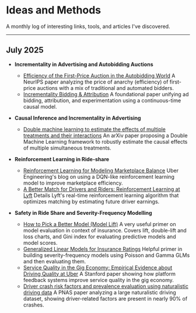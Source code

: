 # Ideas and Methods

A monthly log of interesting links, tools, and articles I've discovered.

---

## July 2025

- **Incrementality in Advertising and Autobidding Auctions**
  - [Efficiency of the First-Price Auction in the Autobidding World](https://proceedings.neurips.cc/paper_files/paper/2024/hash/fb6279dab0e9282261e43113-Abstract-Conference.html)
    A NeurIPS paper analyzing the price of anarchy (efficiency) of first-price auctions with a mix of traditional and automated bidders.
  - [Incrementality Bidding & Attribution](https://arxiv.org/abs/2208.12809)
    A foundational paper unifying ad bidding, attribution, and experimentation using a continuous-time causal model.

- **Causal Inference and Incrementality in Advertising**
  - [Double machine learning to estimate the effects of multiple treatments and their interactions](https://arxiv.org/abs/2505.12617)
    An arXiv paper proposing a Double Machine Learning framework to robustly estimate the causal effects of multiple simultaneous treatments.

- **Reinforcement Learning in Ride-share**
  - [Reinforcement Learning for Modeling Marketplace Balance](https://www.uber.com/blog/reinforcement-learning-for-modeling-marketplace-balance/)
    Uber Engineering's blog on using a DQN-like reinforcement learning model to improve marketplace efficiency.
  - [A Better Match for Drivers and Riders: Reinforcement Learning at Lyft](https://pubsonline.informs.org/doi/10.1287/inte.2023.0083)
    Details Lyft's real-time reinforcement learning algorithm that optimizes matching by estimating future driver earnings.

- **Safety in Ride Share and Severity-Frequency Modelling**
  - [How to Pick a Better Model (Model Lift)](https://www.casact.org/sites/default/files/presentation/rpm_2016_presentations_pm-lm-4.pdf)
    A very useful primer on model evaluation in context of insurance. Covers lift, double-lift and loss charts, and Gini index for evaluating predictive models and model scores.
  - [Generalized Linear Models for Insurance Ratings]( https://www.casact.org/sites/default/files/2021-01/05-Goldburd-Khare-Tevet.pdf)
    Helpful primer in building severity-frequency models using Poisson and Gamma GLMs and then evaluating them.
  - [Service Quality in the Gig Economy: Empirical Evidence about Driving Quality at Uber](https://www.gsb.stanford.edu/faculty-research/working-papers/service-quality-gig-economy-empirical-evidence-about-driving)
    A Stanford paper showing how platform feedback systems improve service quality in the gig economy.
  - [Driver crash risk factors and prevalence evaluation using naturalistic driving data](https://doi.org/10.1073/pnas.1513271113)
    A PNAS paper analyzing a large naturalistic driving dataset, showing driver-related factors are present in nearly 90% of crashes.
    



